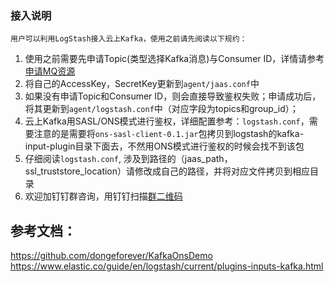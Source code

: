 ### 接入说明

	用户可以利用LogStash接入云上Kafka，使用之前请先阅读以下规约：
1. 使用之前需要先申请Topic(类型选择Kafka消息)与Consumer ID，详情请参考[申请MQ资源](https://help.aliyun.com/document_detail/29536.html?spm=5176.doc29546.2.2.gWIToO)
2. 将自己的AccessKey，SecretKey更新到`agent/jaas.conf`中
3. 如果没有申请Topic和Consumer ID，则会直接导致鉴权失败；申请成功后，将其更新到`agent/logstash.conf`中（对应字段为topics和group_id）；
4. 云上Kafka用SASL/ONS模式进行鉴权，详细配置参考：`logstash.conf`，需要注意的是需要将`ons-sasl-client-0.1.jar`包拷贝到logstash的kafka-input-plugin目录下面去，不然用ONS模式进行鉴权的时候会找不到该包
5. 仔细阅读`logstash.conf`, 涉及到路径的（jaas_path，ssl_truststore_location）请修改成自己的路径，并将对应文件拷贝到相应目录
6. 欢迎加钉钉群咨询，用钉钉扫描[群二维码](http://img3.tbcdn.cn/5476e8b07b923/TB1HEQgQpXXXXbdXVXXXXXXXXXX)


## 参考文档：
https://github.com/dongeforever/KafkaOnsDemo  
https://www.elastic.co/guide/en/logstash/current/plugins-inputs-kafka.html


